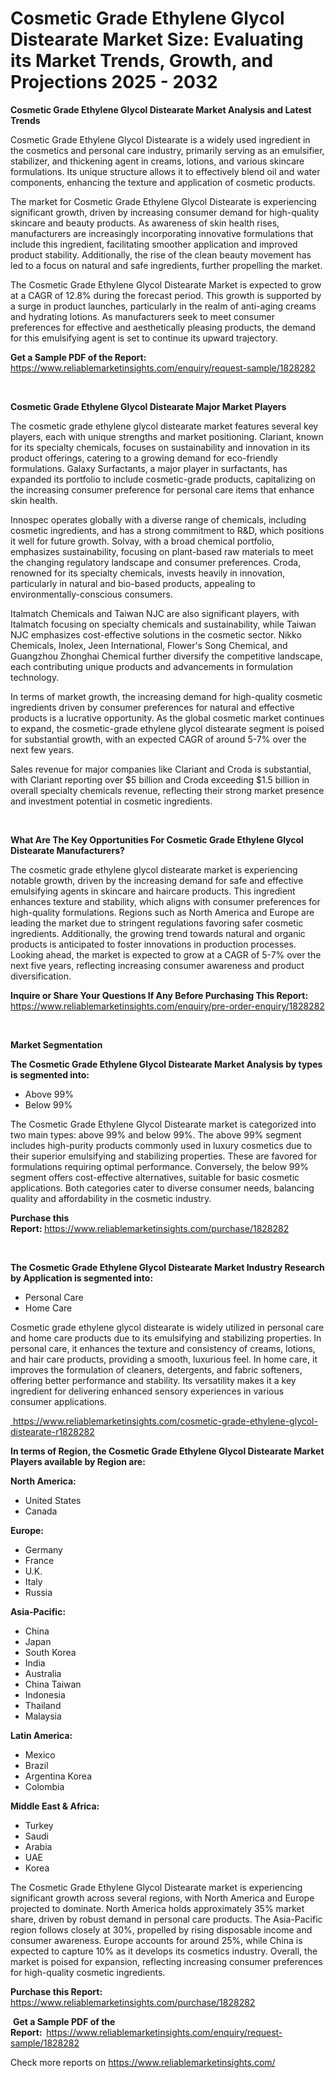<p><h1>Cosmetic Grade Ethylene Glycol Distearate Market Size: Evaluating its Market Trends, Growth, and Projections 2025 - 2032</h1></p><p><strong>Cosmetic Grade Ethylene Glycol Distearate Market Analysis and Latest Trends</strong></p>
<p><p>Cosmetic Grade Ethylene Glycol Distearate is a widely used ingredient in the cosmetics and personal care industry, primarily serving as an emulsifier, stabilizer, and thickening agent in creams, lotions, and various skincare formulations. Its unique structure allows it to effectively blend oil and water components, enhancing the texture and application of cosmetic products.</p><p>The market for Cosmetic Grade Ethylene Glycol Distearate is experiencing significant growth, driven by increasing consumer demand for high-quality skincare and beauty products. As awareness of skin health rises, manufacturers are increasingly incorporating innovative formulations that include this ingredient, facilitating smoother application and improved product stability. Additionally, the rise of the clean beauty movement has led to a focus on natural and safe ingredients, further propelling the market.</p><p>The Cosmetic Grade Ethylene Glycol Distearate Market is expected to grow at a CAGR of 12.8% during the forecast period. This growth is supported by a surge in product launches, particularly in the realm of anti-aging creams and hydrating lotions. As manufacturers seek to meet consumer preferences for effective and aesthetically pleasing products, the demand for this emulsifying agent is set to continue its upward trajectory.</p></p>
<p><strong>Get a Sample PDF of the Report:&nbsp;</strong> <a href="https://www.reliablemarketinsights.com/enquiry/request-sample/1828282?utm_campaign=1894&utm_medium=2&utm_source=Github&utm_content=ia&utm_term=03022025&utm_id=cosmetic-grade-ethylene-glycol-distearate">https://www.reliablemarketinsights.com/enquiry/request-sample/1828282</a></p>
<p>&nbsp;</p>
<p><strong>Cosmetic Grade Ethylene Glycol Distearate Major Market Players</strong></p>
<p><p>The cosmetic grade ethylene glycol distearate market features several key players, each with unique strengths and market positioning. Clariant, known for its specialty chemicals, focuses on sustainability and innovation in its product offerings, catering to a growing demand for eco-friendly formulations. Galaxy Surfactants, a major player in surfactants, has expanded its portfolio to include cosmetic-grade products, capitalizing on the increasing consumer preference for personal care items that enhance skin health.</p><p>Innospec operates globally with a diverse range of chemicals, including cosmetic ingredients, and has a strong commitment to R&D, which positions it well for future growth. Solvay, with a broad chemical portfolio, emphasizes sustainability, focusing on plant-based raw materials to meet the changing regulatory landscape and consumer preferences. Croda, renowned for its specialty chemicals, invests heavily in innovation, particularly in natural and bio-based products, appealing to environmentally-conscious consumers.</p><p>Italmatch Chemicals and Taiwan NJC are also significant players, with Italmatch focusing on specialty chemicals and sustainability, while Taiwan NJC emphasizes cost-effective solutions in the cosmetic sector. Nikko Chemicals, Inolex, Jeen International, Flower's Song Chemical, and Guangzhou Zhonghai Chemical further diversify the competitive landscape, each contributing unique products and advancements in formulation technology.</p><p>In terms of market growth, the increasing demand for high-quality cosmetic ingredients driven by consumer preferences for natural and effective products is a lucrative opportunity. As the global cosmetic market continues to expand, the cosmetic-grade ethylene glycol distearate segment is poised for substantial growth, with an expected CAGR of around 5-7% over the next few years.</p><p>Sales revenue for major companies like Clariant and Croda is substantial, with Clariant reporting over $5 billion and Croda exceeding $1.5 billion in overall specialty chemicals revenue, reflecting their strong market presence and investment potential in cosmetic ingredients.</p></p>
<p>&nbsp;</p>
<p><strong>What Are The Key Opportunities For Cosmetic Grade Ethylene Glycol Distearate Manufacturers?</strong></p>
<p><p>The cosmetic grade ethylene glycol distearate market is experiencing notable growth, driven by the increasing demand for safe and effective emulsifying agents in skincare and haircare products. This ingredient enhances texture and stability, which aligns with consumer preferences for high-quality formulations. Regions such as North America and Europe are leading the market due to stringent regulations favoring safer cosmetic ingredients. Additionally, the growing trend towards natural and organic products is anticipated to foster innovations in production processes. Looking ahead, the market is expected to grow at a CAGR of 5-7% over the next five years, reflecting increasing consumer awareness and product diversification.</p></p>
<p><strong>Inquire or Share Your Questions If Any Before Purchasing This Report:</strong> <a href="https://www.reliablemarketinsights.com/enquiry/pre-order-enquiry/1828282?utm_campaign=1894&utm_medium=2&utm_source=Github&utm_content=ia&utm_term=03022025&utm_id=cosmetic-grade-ethylene-glycol-distearate">https://www.reliablemarketinsights.com/enquiry/pre-order-enquiry/1828282</a></p>
<p>&nbsp;</p>
<p><strong>Market Segmentation</strong></p>
<p><strong>The Cosmetic Grade Ethylene Glycol Distearate Market Analysis by types is segmented into:</strong></p>
<p><ul><li>Above 99%</li><li>Below 99%</li></ul></p>
<p><p>The Cosmetic Grade Ethylene Glycol Distearate market is categorized into two main types: above 99% and below 99%. The above 99% segment includes high-purity products commonly used in luxury cosmetics due to their superior emulsifying and stabilizing properties. These are favored for formulations requiring optimal performance. Conversely, the below 99% segment offers cost-effective alternatives, suitable for basic cosmetic applications. Both categories cater to diverse consumer needs, balancing quality and affordability in the cosmetic industry.</p></p>
<p><strong>Purchase this Report:&nbsp;</strong><a href="https://www.reliablemarketinsights.com/purchase/1828282?utm_campaign=1894&utm_medium=2&utm_source=Github&utm_content=ia&utm_term=03022025&utm_id=cosmetic-grade-ethylene-glycol-distearate">https://www.reliablemarketinsights.com/purchase/1828282</a></p>
<p>&nbsp;</p>
<p><strong>The Cosmetic Grade Ethylene Glycol Distearate Market Industry Research by Application is segmented into:</strong></p>
<p><ul><li>Personal Care</li><li>Home Care</li></ul></p>
<p><p>Cosmetic grade ethylene glycol distearate is widely utilized in personal care and home care products due to its emulsifying and stabilizing properties. In personal care, it enhances the texture and consistency of creams, lotions, and hair care products, providing a smooth, luxurious feel. In home care, it improves the formulation of cleaners, detergents, and fabric softeners, offering better performance and stability. Its versatility makes it a key ingredient for delivering enhanced sensory experiences in various consumer applications.</p></p>
<p><a href="https://www.reliablemarketinsights.com/cosmetic-grade-ethylene-glycol-distearate-r1828282?utm_campaign=1894&utm_medium=2&utm_source=Github&utm_content=ia&utm_term=03022025&utm_id=cosmetic-grade-ethylene-glycol-distearate">&nbsp;https://www.reliablemarketinsights.com/cosmetic-grade-ethylene-glycol-distearate-r1828282</a></p>
<p><strong>In terms of Region, the Cosmetic Grade Ethylene Glycol Distearate Market Players available by Region are:</strong></p>
<p>
    <p> <strong> North America: </strong>
        <ul>
            <li>United States</li>
            <li>Canada</li>
        </ul>
        </p> 
    <p> <strong> Europe: </strong>
        <ul>
            <li>Germany</li>
            <li>France</li>
            <li>U.K.</li>
            <li>Italy</li>
            <li>Russia</li>
        </ul>
        </p> 
    <p> <strong> Asia-Pacific: </strong>
        <ul>
            <li>China</li>
            <li>Japan</li>
            <li>South Korea</li>
            <li>India</li>
            <li>Australia</li>
            <li>China Taiwan</li>
            <li>Indonesia</li>
            <li>Thailand</li>
            <li>Malaysia</li>
        </ul>
        </p> 
    <p> <strong> Latin America: </strong>
        <ul>
            <li>Mexico</li>
            <li>Brazil</li>
            <li>Argentina Korea</li>
            <li>Colombia</li>
        </ul>
        </p> 
    <p> <strong> Middle East & Africa: </strong>
        <ul>
            <li>Turkey</li>
            <li>Saudi</li>
            <li>Arabia</li>
            <li>UAE</li>
            <li>Korea</li>
        </ul>
    </p>
    </p>
<p><p>The Cosmetic Grade Ethylene Glycol Distearate market is experiencing significant growth across several regions, with North America and Europe projected to dominate. North America holds approximately 35% market share, driven by robust demand in personal care products. The Asia-Pacific region follows closely at 30%, propelled by rising disposable income and consumer awareness. Europe accounts for around 25%, while China is expected to capture 10% as it develops its cosmetics industry. Overall, the market is poised for expansion, reflecting increasing consumer preferences for high-quality cosmetic ingredients.</p></p>
<p><strong>Purchase this Report: </strong><a href="https://www.reliablemarketinsights.com/purchase/1828282?utm_campaign=1894&utm_medium=2&utm_source=Github&utm_content=ia&utm_term=03022025&utm_id=cosmetic-grade-ethylene-glycol-distearate">https://www.reliablemarketinsights.com/purchase/1828282</a></p>
<p>&nbsp;<strong>Get a Sample PDF of the Report:&nbsp;&nbsp;</strong><a href="https://www.reliablemarketinsights.com/enquiry/request-sample/1828282?utm_campaign=1894&utm_medium=2&utm_source=Github&utm_content=ia&utm_term=03022025&utm_id=cosmetic-grade-ethylene-glycol-distearate">https://www.reliablemarketinsights.com/enquiry/request-sample/1828282</a></p>
<p><strong></strong></p>
<p>Check more reports on <a href="https://www.reliablemarketinsights.com/?utm_campaign=1894&utm_medium=2&utm_source=Github&utm_content=ia&utm_term=03022025&utm_id=cosmetic-grade-ethylene-glycol-distearate">https://www.reliablemarketinsights.com/</a></p>
